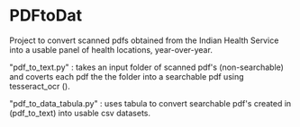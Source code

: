 # PDFtoDat
Project to convert scanned pdfs obtained from the Indian Health Service into a usable panel of health locations, year-over-year. 

"pdf_to_text.py" : takes an input folder of scanned pdf's (non-searchable) and coverts each pdf the the folder into a searchable pdf using tesseract_ocr (). 

"pdf_to_data_tabula.py" : uses tabula to convert searchable pdf's created in (pdf_to_text) into usable csv datasets.

